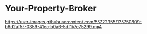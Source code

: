 # Your-Property-Broker



https://user-images.githubusercontent.com/56722355/136750809-b6d2af55-0359-41ec-b0a6-5df1b7e75299.mp4


